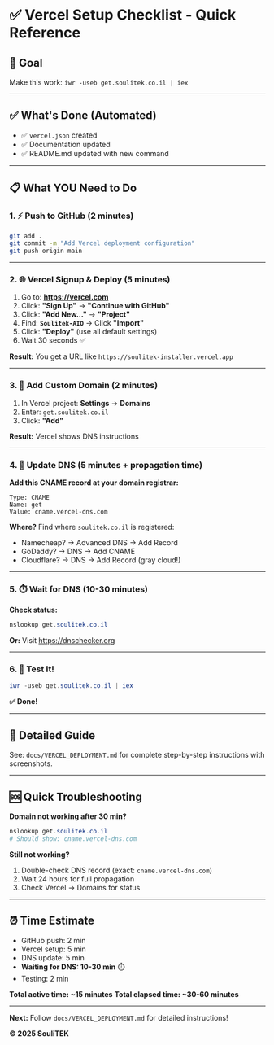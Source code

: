 # ✅ Vercel Setup Checklist - Quick Reference

## 🎯 Goal
Make this work: `iwr -useb get.soulitek.co.il | iex`

---

## ✅ What's Done (Automated)

- ✅ `vercel.json` created
- ✅ Documentation updated
- ✅ README.md updated with new command

---

## 📋 What YOU Need to Do

### 1. ⚡ Push to GitHub (2 minutes)

```bash
git add .
git commit -m "Add Vercel deployment configuration"
git push origin main
```

---

### 2. 🌐 Vercel Signup & Deploy (5 minutes)

1. Go to: **https://vercel.com**
2. Click: **"Sign Up"** → **"Continue with GitHub"**
3. Click: **"Add New..."** → **"Project"**
4. Find: **`Soulitek-AIO`** → Click **"Import"**
5. Click: **"Deploy"** (use all default settings)
6. Wait 30 seconds ✅

**Result:** You get a URL like `https://soulitek-installer.vercel.app`

---

### 3. 🔗 Add Custom Domain (2 minutes)

1. In Vercel project: **Settings** → **Domains**
2. Enter: `get.soulitek.co.il`
3. Click: **"Add"**

**Result:** Vercel shows DNS instructions

---

### 4. 🔧 Update DNS (5 minutes + propagation time)

**Add this CNAME record at your domain registrar:**

```
Type: CNAME
Name: get
Value: cname.vercel-dns.com
```

**Where?** Find where `soulitek.co.il` is registered:
- Namecheap? → Advanced DNS → Add Record
- GoDaddy? → DNS → Add CNAME
- Cloudflare? → DNS → Add Record (gray cloud!)

---

### 5. ⏱️ Wait for DNS (10-30 minutes)

**Check status:**
```powershell
nslookup get.soulitek.co.il
```

**Or:** Visit https://dnschecker.org

---

### 6. 🎉 Test It!

```powershell
iwr -useb get.soulitek.co.il | iex
```

**✅ Done!**

---

## 📖 Detailed Guide

See: `docs/VERCEL_DEPLOYMENT.md` for complete step-by-step instructions with screenshots.

---

## 🆘 Quick Troubleshooting

**Domain not working after 30 min?**
```powershell
nslookup get.soulitek.co.il
# Should show: cname.vercel-dns.com
```

**Still not working?**
1. Double-check DNS record (exact: `cname.vercel-dns.com`)
2. Wait 24 hours for full propagation
3. Check Vercel → Domains for status

---

## ⏰ Time Estimate

- GitHub push: 2 min
- Vercel setup: 5 min
- DNS update: 5 min
- **Waiting for DNS: 10-30 min** ⏱️
- Testing: 2 min

**Total active time: ~15 minutes**
**Total elapsed time: ~30-60 minutes**

---

**Next:** Follow `docs/VERCEL_DEPLOYMENT.md` for detailed instructions!

**© 2025 SouliTEK**

